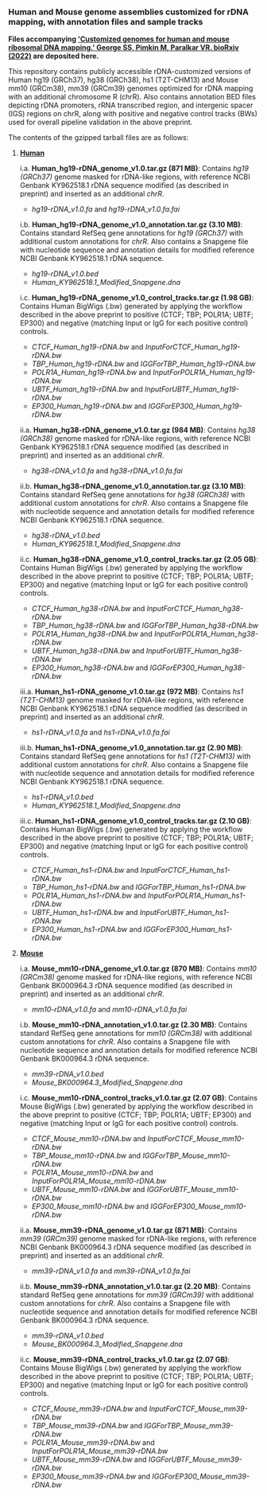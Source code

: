 ### Human and Mouse genome assemblies customized for rDNA mapping, with annotation files and sample tracks

**Files accompanying [<ins>'Customized genomes for human and mouse ribosomal DNA mapping.' George SS, Pimkin M, Paralkar VR. bioRxiv (2022)</ins>](https://www.biorxiv.org/content/10.1101/2022.11.10.514243v1) are deposited here.**

This repository contains publicly accessible rDNA-customized versions of Human hg19 (GRCh37), hg38 (GRCh38), hs1 (T2T-CHM13) and Mouse mm10 (GRCm38), mm39 (GRCm39) genomes optimized for rDNA mapping with an additional chromosome R (chrR). Also contains annotation BED files depicting rDNA promoters, rRNA transcribed region, and intergenic spacer (IGS) regions on chrR, along with positive and negative control tracks (BWs) used for overall pipeline validation in the above preprint.


The contents of the gzipped tarball files are as follows:

1. <ins>**Human**</ins>
     
     i.a. **Human_hg19-rDNA_genome_v1.0.tar.gz (871 MB)**: Contains *hg19 (GRCh37)* genome masked for rDNA-like regions, with reference NCBI Genbank                   KY962518.1 rDNA sequence modified (as described in preprint) and inserted as an additional *chrR*.
     * *hg19-rDNA_v1.0.fa* and *hg19-rDNA_v1.0.fa.fai* 

     i.b. **Human_hg19-rDNA_genome_v1.0_annotation.tar.gz (3.10 MB)**: Contains standard RefSeq gene annotations for *hg19 (GRCh37)* with additional custom               annotations for *chrR*. Also contains a Snapgene file with nucleotide sequence and annotation details for modified reference NCBI Genbank                   KY962518.1 rDNA sequence. 
     * *hg19-rDNA_v1.0.bed*
     * *Human_KY962518.1_Modified_Snapgene.dna*
      
     i.c. **Human_hg19-rDNA_genome_v1.0_control_tracks.tar.gz (1.98 GB)**: Contains Human BigWigs (.bw) generated by applying the workflow described in the               above preprint to positive (CTCF; TBP; POLR1A; UBTF; EP300) and negative (matching Input or IgG for each positive control) controls.
     * *CTCF_Human_hg19-rDNA.bw* and *InputForCTCF_Human_hg19-rDNA.bw*
     * *TBP_Human_hg19-rDNA.bw* and *IGGForTBP_Human_hg19-rDNA.bw*
     * *POLR1A_Human_hg19-rDNA.bw* and *InputForPOLR1A_Human_hg19-rDNA.bw*
     * *UBTF_Human_hg19-rDNA.bw* and *InputForUBTF_Human_hg19-rDNA.bw*
     * *EP300_Human_hg19-rDNA.bw* and *IGGForEP300_Human_hg19-rDNA.bw*

     ii.a. **Human_hg38-rDNA_genome_v1.0.tar.gz (984 MB)**: Contains *hg38 (GRCh38)* genome masked for rDNA-like regions, with reference NCBI Genbank                  KY962518.1 rDNA sequence modified (as described in preprint) and inserted as an additional *chrR*.
     * *hg38-rDNA_v1.0.fa* and *hg38-rDNA_v1.0.fa.fai* 

     ii.b. **Human_hg38-rDNA_genome_v1.0_annotation.tar.gz (3.10 MB)**: Contains standard RefSeq gene annotations for *hg38 (GRCh38)* with additional custom                annotations for *chrR*. Also contains a Snapgene file with nucleotide sequence and annotation details for modified reference NCBI Genbank                  KY962518.1 rDNA sequence. 
     * *hg38-rDNA_v1.0.bed*
     * *Human_KY962518.1_Modified_Snapgene.dna*

     ii.c. **Human_hg38-rDNA_genome_v1.0_control_tracks.tar.gz (2.05 GB)**: Contains Human BigWigs (.bw) generated by applying the workflow described in              the above preprint to positive (CTCF; TBP; POLR1A; UBTF; EP300) and negative (matching Input or IgG for each positive control) controls.
     * *CTCF_Human_hg38-rDNA.bw* and *InputForCTCF_Human_hg38-rDNA.bw*
     * *TBP_Human_hg38-rDNA.bw* and *IGGForTBP_Human_hg38-rDNA.bw*
     * *POLR1A_Human_hg38-rDNA.bw* and *InputForPOLR1A_Human_hg38-rDNA.bw*
     * *UBTF_Human_hg38-rDNA.bw* and *InputForUBTF_Human_hg38-rDNA.bw*
     * *EP300_Human_hg38-rDNA.bw* and *IGGForEP300_Human_hg38-rDNA.bw*

     iii.a. **Human_hs1-rDNA_genome_v1.0.tar.gz (972 MB)**: Contains *hs1 (T2T-CHM13)* genome masked for rDNA-like regions, with reference NCBI Genbank                 KY962518.1 rDNA sequence modified (as described in preprint) and inserted as an additional *chrR*.
     * *hs1-rDNA_v1.0.fa* and *hs1-rDNA_v1.0.fa.fai* 

     iii.b. **Human_hs1-rDNA_genome_v1.0_annotation.tar.gz (2.90 MB)**: Contains standard RefSeq gene annotations for *hs1 (T2T-CHM13)* with additional custom               annotations for *chrR*. Also contains a Snapgene file with nucleotide sequence and annotation details for modified reference NCBI Genbank                   KY962518.1 rDNA sequence. 
     * *hs1-rDNA_v1.0.bed* 
     * *Human_KY962518.1_Modified_Snapgene.dna*
     
     iii.c. **Human_hs1-rDNA_genome_v1.0_control_tracks.tar.gz (2.10 GB)**: Contains Human BigWigs (.bw) generated by applying the workflow described in               the above preprint to positive (CTCF; TBP; POLR1A; UBTF; EP300) and negative (matching Input or IgG for each positive control) controls.
     * *CTCF_Human_hs1-rDNA.bw* and *InputForCTCF_Human_hs1-rDNA.bw*
     * *TBP_Human_hs1-rDNA.bw* and *IGGForTBP_Human_hs1-rDNA.bw*
     * *POLR1A_Human_hs1-rDNA.bw* and *InputForPOLR1A_Human_hs1-rDNA.bw*
     * *UBTF_Human_hs1-rDNA.bw* and *InputForUBTF_Human_hs1-rDNA.bw*
     * *EP300_Human_hs1-rDNA.bw* and *IGGForEP300_Human_hs1-rDNA.bw*

2. <ins>**Mouse**</ins>

     i.a. **Mouse_mm10-rDNA_genome_v1.0.tar.gz (870 MB)**: Contains *mm10 (GRCm38)* genome masked for rDNA-like regions, with reference NCBI Genbank                  BK000964.3 rDNA sequence modified (as described in preprint) and inserted as an additional *chrR*.
     * *mm10-rDNA_v1.0.fa* and *mm10-rDNA_v1.0.fa.fai* 

     i.b. **Mouse_mm10-rDNA_annotation_v1.0.tar.gz (2.30 MB)**: Contains standard RefSeq gene annotations for *mm10 (GRCm38)* with additional custom                     annotations for *chrR*. Also contains a Snapgene file with nucleotide sequence and annotation details for modified reference NCBI Genbank                   BK000964.3 rDNA sequence. 
     * *mm39-rDNA_v1.0.bed*
     * *Mouse_BK000964.3_Modified_Snapgene.dna*
     
     i.c. **Mouse_mm10-rDNA_control_tracks_v1.0.tar.gz (2.07 GB)**: Contains Mouse BigWigs (.bw) generated by applying the workflow described in the above            preprint to positive (CTCF; TBP; POLR1A; UBTF; EP300) and negative (matching Input or IgG for each positive control) controls.
     * *CTCF_Mouse_mm10-rDNA.bw* and *InputForCTCF_Mouse_mm10-rDNA.bw*
     * *TBP_Mouse_mm10-rDNA.bw* and *IGGForTBP_Mouse_mm10-rDNA.bw*
     * *POLR1A_Mouse_mm10-rDNA.bw* and *InputForPOLR1A_Mouse_mm10-rDNA.bw*
     * *UBTF_Mouse_mm10-rDNA.bw* and *IGGForUBTF_Mouse_mm10-rDNA.bw*
     * *EP300_Mouse_mm10-rDNA.bw* and *IGGForEP300_Mouse_mm10-rDNA.bw*

     ii.a. **Mouse_mm39-rDNA_genome_v1.0.tar.gz (871 MB)**: Contains *mm39 (GRCm39)* genome masked for rDNA-like regions, with reference NCBI Genbank                 BK000964.3 rDNA sequence modified (as described in preprint) and inserted as an additional *chrR*.
     * *mm39-rDNA_v1.0.fa* and *mm39-rDNA_v1.0.fa.fai* 

     ii.b. **Mouse_mm39-rDNA_annotation_v1.0.tar.gz (2.20 MB)**: Contains standard RefSeq gene annotations for *mm39 (GRCm39)* with additional custom                      annotations for *chrR*. Also contains a Snapgene file with nucleotide sequence and annotation details for modified reference NCBI Genbank                  BK000964.3 rDNA sequence. 
     * *mm39-rDNA_v1.0.bed*
     * *Mouse_BK000964.3_Modified_Snapgene.dna*

     ii.c. **Mouse_mm39-rDNA_control_tracks_v1.0.tar.gz (2.07 GB)**: Contains Mouse BigWigs (.bw) generated by applying the workflow described in the above            preprint to positive (CTCF; TBP; POLR1A; UBTF; EP300) and negative (matching Input or IgG for each positive control) controls.
     * *CTCF_Mouse_mm39-rDNA.bw* and *InputForCTCF_Mouse_mm39-rDNA.bw*
     * *TBP_Mouse_mm39-rDNA.bw* and *IGGForTBP_Mouse_mm39-rDNA.bw*
     * *POLR1A_Mouse_mm39-rDNA.bw* and *InputForPOLR1A_Mouse_mm39-rDNA.bw*
     * *UBTF_Mouse_mm39-rDNA.bw* and *IGGForUBTF_Mouse_mm39-rDNA.bw*
     * *EP300_Mouse_mm39-rDNA.bw* and *IGGForEP300_Mouse_mm39-rDNA.bw*

      


 



